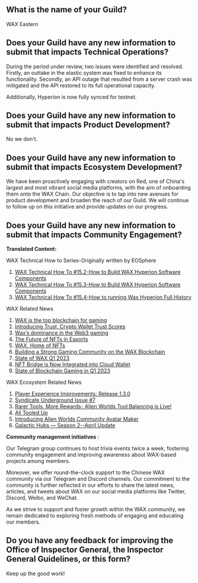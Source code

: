 ## What is the name of your Guild?

WAX Eastern

## Does your Guild have any new information to submit that impacts Technical Operations?

During the period under review, two issues were identified and resolved. Firstly, an outtake in the elastic system was fixed to enhance its functionality. Secondly, an API outage that resulted from a server crash was mitigated and the API restored to its full operational capacity.

Additionally, Hyperion is now fully synced for testnet.

## Does your Guild have any new information to submit that impacts Product Development?

No we don't.

## Does your Guild have any new information to submit that impacts Ecosystem Development?

We have been proactively engaging with creators on Red, one of China's largest and most vibrant social media platforms, with the aim of onboarding them onto the WAX Chain. Our objective is to tap into new avenues for product development and broaden the reach of our Guild. We will continue to follow up on this initiative and provide updates on our progress.

## Does your Guild have any new information to submit that impacts Community Engagement?


**Translated Content:**

WAX Technical How to Series-Originally written by EOSphere
1. [WAX Technical How To #15.2-How to Build WAX Hyperion Software Components
](https://mp.weixin.qq.com/s/W9oWxDNkC3dcoKQmYZd6Xg)
2. [WAX Technical How To #15.3-How to Build WAX Hyperion Software Components](https://mp.weixin.qq.com/s/rB5LXr2bnoMNiXYj3tpVng)
3. [WAX Technical How To #15.4-How to running Wax Hyperion Full History](https://mp.weixin.qq.com/s/CIQEV-sbZCUpNJn5Ye5gDQ)

WAX Related News
1. [WAX is the top blockchain for gaming 
](https://mp.weixin.qq.com/s/WS2PBQOnrj4nEkiJ5CCjGA)
2. [Introducing Trust, Crypto Wallet Trust Scores](https://mp.weixin.qq.com/s/1J_u4YnBogYeYN2qiFm7zQ)
5. [Wax’s dominance in the Web3 gaming
](https://mp.weixin.qq.com/s/eYE0Qb6k9k8j5URI95W9Og)
4. [The Future of NFTs in Esports
](https://mp.weixin.qq.com/s/OJmkj-AkXhzL-zYY1tVjPQ)
3. [WAX, Home of NFTs
](https://mp.weixin.qq.com/s/8aAydhNJwWmYbi9Fm5G2AQ)
4. [Building a Strong Gaming Community on the WAX Blockchain](https://mp.weixin.qq.com/s/cZ9znPsRPujkfQJYrXa8AQ)
4. [State of WAX Q1 2023
](https://mp.weixin.qq.com/s/EGFrKPK3ZFpu0xfikh7WgA)
4. [NFT Bridge is Now Integrated into Cloud Wallet
](https://mp.weixin.qq.com/s/siwi9UOth1SIA7NZgnC_pQ)
3. [State of Blockchain Gaming in Q1 2023
](https://mp.weixin.qq.com/s/md6J99YkCfe3vy6aVAUIsA)

WAX Ecosystem Related News
1. [Player Experience Improvements: Release 1.3.0
](https://mp.weixin.qq.com/s/Jva8d08w9dpfQrG-TvWykA)
2. [Syndicate Underground Issue #7](https://mp.weixin.qq.com/s/7T5kBf0l4k4a015JUacK6g)
5. [Rarer Tools, More Rewards- Alien Worlds Tool Balancing is Live!](https://mp.weixin.qq.com/s/AVBktRzdWt3oXWDSylEtyw)
4. [All Tooled Up
](https://mp.weixin.qq.com/s/5-g6PBfmBCk59Mb-vBtQXwQ)
3. [Introducing Alien Worlds Community Avatar Maker
](https://mp.weixin.qq.com/s/9WYdajwIXIFK-cRhaXcERw)
4. [Galactic Hubs — Season 2--April Update](https://mp.weixin.qq.com/s/L2-VdwLtFfLc-d-K2B0WvA)

**Community management initiatives** :

Our Telegram group continues to host trivia events twice a week, fostering community engagement and improving awareness about WAX-based projects among members.

Moreover, we offer round-the-clock support to the Chinese WAX community via our Telegram and Discord channels. Our commitment to the community is further reflected in our efforts to share the latest news, articles, and tweets about WAX on our social media platforms like Twitter, Discord, Weibo, and WeChat.

As we strive to support and foster growth within the WAX community, we remain dedicated to exploring fresh methods of engaging and educating our members.




## Do you have any feedback for improving the Office of Inspector General, the Inspector General Guidelines, or this form?

Keep up the good work!


